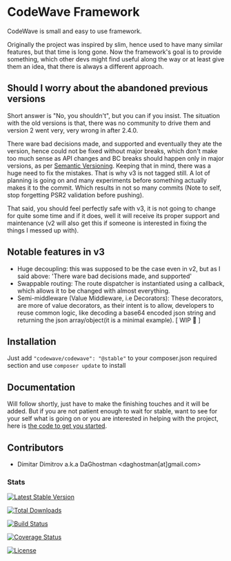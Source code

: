 # CodeWave Framework

CodeWave is small and easy to use framework. 

Originally the project was inspired by slim, hence used to have many similar features, but
that time is long gone. Now the framework's goal is to provide something, which other devs 
might find useful along the way or at least give them an idea, that there is always a 
different approach.

## Should I worry about the abandoned previous versions
Short answer is "No, you shouldn't", but you can if you insist. The situation with the old versions
is that, there was no community to drive them and version 2 went very, very wrong in after 2.4.0.

There ware bad decisions made, and supported and eventually they ate the version, hence could not be fixed
 without major breaks, which don't make too much sense as API changes and BC breaks should happen only in 
 major versions, as per [Semantic Versioning](http://semver.org/).
 Keeping that in mind, there was a huge need to fix the mistakes. That is why v3 is not tagged still.
 A lot of planning is going on and many experiments before something actually makes it to the commit.
 Which results in not so many commits (Note to self, stop forgetting PSR2 validation before pushing).
 
 That said, you should feel perfectly safe with v3, it is not going to change for quite some time and if it does,
 well it will receive its proper support and maintenance (v2 will also get this if someone is interested in fixing the
 things I messed up with).
 
## Notable features in v3
 - Huge decoupling: this was supposed to be the case even in v2, but as I said above: 'There ware bad decisions made, and supported'
 - Swappable routing: The route dispatcher is instantiated using a callback, which allows it to be changed with almost everything.
 - Semi-middleware (Value Middleware, i.e Decorators): These decorators, are more of value decorators, as their intent is to allow, developers to
 reuse common logic, like decoding a base64 encoded json string and returning the json array/object(it is a minimal example). [ WIP :construction: ]
 
## Installation
Just add `"codewave/codewave": "@stable"` to your composer.json required section and use `composer update` to install

## Documentation
Will follow shortly, just have to make the finishing touches and it will be added.
But if you are not patient enough to wait for stable, want to see for your self what is 
going on or you are interested in helping with the project, here is [the code to get you started](https://gist.github.com/DaGhostman/4217ca38261101a42864).


## Contributors
  - Dimitar Dimitrov a.k.a DaGhostman &lt;daghostman[at]gmail.com&gt;

### Stats
 [![Latest Stable Version](https://poser.pugx.org/codewave/codewave/v/stable.svg)](https://packagist.org/packages/codewave/codewave)
 
 [![Total Downloads](https://poser.pugx.org/codewave/codewave/downloads.svg)](https://packagist.org/packages/codewave/codewave) 
 
 [![Build Status](https://travis-ci.org/DaGhostman/codewave.svg?branch=master)](https://travis-ci.org/DaGhostman/codewave)
 
 [![Coverage Status](https://coveralls.io/repos/DaGhostman/codewave/badge.svg)](https://coveralls.io/r/DaGhostman/codewave)
 
 [![License](https://poser.pugx.org/codewave/codewave/license.svg)](https://packagist.org/packages/codewave/wavecode)


